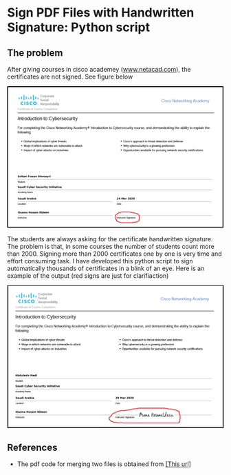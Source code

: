 # Sign PDF Files with Handwritten Signature: Python script

## The problem
After giving courses in cisco academey (www.netacad.com), the certificates are not signed. See figure below

![without_sign_image](https://github.com/mohandesosama/Handwritten-Signing-PDF-Certificates/blob/master/images/certificate_without_sign.png)

The students are always asking for the certificate handwritten signature. The problem is that, in some courses the number of students count more than 2000. Signing more than 2000 certificates one by one is very time and effort consuming task. I have developed this python script to sign automatically thousands of certificates in a blink of an eye. Here is an example of the output (red signs are just for clarifiaction)

![without_sign_image](https://github.com/mohandesosama/Handwritten-Signing-PDF-Certificates/blob/master/images/certificate_with_sign.png)





## References 
* The pdf code for merging two files is obtained from [[This url]](https://stackoverflow.com/questions/13276409/how-to-add-image-to-pdf-file-in-python)

 
